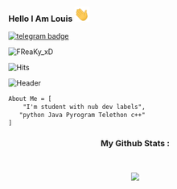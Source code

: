 ### Hello I Am Louis <img src="https://raw.githubusercontent.com/ABSphreak/ABSphreak/master/gifs/Hi.gif" width="30px">
[![telegram badge](https://img.shields.io/badge/ContactFreaKy-30302f?style=flat&logo=telegram)](https://t.me/FReaKy_xD)<p align="left"> <img src="https://komarev.com/ghpvc/?username=alexhacker-blip&label=Views&color=blue&style=plastic" alt="FReaKy_xD" /> </p>![Hits](https://hits.seeyoufarm.com/api/count/incr/badge.svg?url=https://github.com/alexhacker-blip/)



![Header](https://telegra.ph/file/55bc4c2e03921f3922351.jpg)

```
About Me = [
    "I'm student with nub dev labels",
   "python Java Pyrogram Telethon c++"
]
```

<h3 align="center"><b>My Github Stats :</b></h3><br>
<p align="center"><a href="https://github.com/alexhacker-blip"><img src="https://github-readme-stats.vercel.app/api?username=alexhacker-blip&show_icons=true&theme=radical"></a></p>
<p align="center"><a href="https://github.com/alexhacker-blip"><img src="ht








